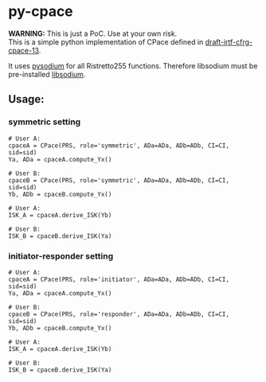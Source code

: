 # py-cpace
**WARNING:** This is just a PoC. Use at your own risk. <br />
This is a simple python implementation of CPace defined in [draft-irtf-cfrg-cpace-13](https://www.ietf.org/archive/id/draft-irtf-cfrg-cpace-13.html).

It uses [pysodium](https://github.com/stef/pysodium) for all Ristretto255 functions. Therefore libsodium must be pre-installed [libsodium](https://doc.libsodium.org/).

## Usage:
### symmetric setting
```
# User A:
cpaceA = CPace(PRS, role='symmetric', ADa=ADa, ADb=ADb, CI=CI, sid=sid)
Ya, ADa = cpaceA.compute_Yx()

# User B:
cpaceB = CPace(PRS, role='symmetric', ADa=ADa, ADb=ADb, CI=CI, sid=sid)
Yb, ADb = cpaceB.compute_Yx()

# User A:
ISK_A = cpaceA.derive_ISK(Yb)

# User B:
ISK_B = cpaceB.derive_ISK(Ya)
```

### initiator-responder setting
```
# User A:
cpaceA = CPace(PRS, role='initiator', ADa=ADa, ADb=ADb, CI=CI, sid=sid)
Ya, ADa = cpaceA.compute_Yx()

# User B:
cpaceB = CPace(PRS, role='responder', ADa=ADa, ADb=ADb, CI=CI, sid=sid)
Yb, ADb = cpaceB.compute_Yx()

# User A:
ISK_A = cpaceA.derive_ISK(Yb)

# User B:
ISK_B = cpaceB.derive_ISK(Ya)
```
